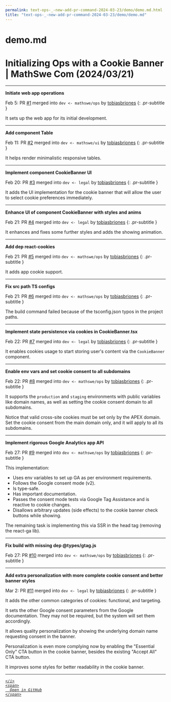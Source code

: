 ```yaml
---
permalink: text-ops-_-new-add-pr-command-2024-03-23/demo/demo.md.html
title: "text-ops-_-new-add-pr-command-2024-03-23/demo/demo.md"
---
```


# demo.md
<!-- Copyright (c) 2024 Tobias Briones. All rights reserved. -->
<!-- SPDX-License-Identifier: CC-BY-4.0 -->
<!-- This file is part of https://github.com/tobiasbriones/blog -->

# Initializing Ops with a Cookie Banner | MathSwe Com (2024/03/21)

---

**Initiate web app operations**

Feb 5: PR [#1](https://github.com/mathswe/mathswe.com/pull/1) merged into `dev <- mathswe/ops` by [tobiasbriones](https://github.com/tobiasbriones)
{: .pr-subtitle }

It sets up the web app for its initial development.

---

**Add component Table**

Feb 11: PR [#2](https://github.com/mathswe/mathswe.com/pull/2) merged into `dev <- mathswe/ui` by [tobiasbriones](https://github.com/tobiasbriones)
{: .pr-subtitle }

It helps render minimalistic responsive tables.


---

**Implement component CookieBanner UI**

Feb 20: PR [#3](https://github.com/mathswe/mathswe.com/pull/3) merged into `dev <- legal` by [tobiasbriones](https://github.com/tobiasbriones)
{: .pr-subtitle }

It adds the UI implementation for the cookie banner that will allow the user to
select cookie preferences immediately.


---

**Enhance UI of component CookieBanner with styles and anims**

Feb 21: PR [#4](https://github.com/mathswe/mathswe.com/pull/4) merged into `dev <- legal` by [tobiasbriones](https://github.com/tobiasbriones)
{: .pr-subtitle }

It enhances and fixes some further styles and adds the showing animation.


---

**Add dep react-cookies**

Feb 21: PR [#5](https://github.com/mathswe/mathswe.com/pull/5) merged into `dev <- mathswe/ops` by [tobiasbriones](https://github.com/tobiasbriones)
{: .pr-subtitle }

It adds app cookie support.


---

**Fix src path TS configs**

Feb 21: PR [#6](https://github.com/mathswe/mathswe.com/pull/6) merged into `dev <- mathswe/ops` by [tobiasbriones](https://github.com/tobiasbriones)
{: .pr-subtitle }

The build command failed because of the tsconfig.json typos in the project
paths.


---

**Implement state persistence via cookies in CookieBanner.tsx**

Feb 22: PR [#7](https://github.com/mathswe/mathswe.com/pull/7) merged into `dev <- legal` by [tobiasbriones](https://github.com/tobiasbriones)
{: .pr-subtitle }

It enables cookies usage to start storing user's content via the `CookieBanner`
component.


---

**Enable env vars and set cookie consent to all subdomains**

Feb 22: PR [#8](https://github.com/mathswe/mathswe.com/pull/8) merged into `dev <- mathswe/ops` by [tobiasbriones](https://github.com/tobiasbriones)
{: .pr-subtitle }

It supports the `production` and `staging` environments with public variables
like domain names, as well as setting the cookie consent domain to all
subdomains.

Notice that valid cross-site cookies must be set only by the APEX domain. Set
the cookie consent from the main domain only, and it will apply to all its
subdomains.



---

**Implement rigorous Google Analytics app API**

Feb 27: PR [#9](https://github.com/mathswe/mathswe.com/pull/9) merged into `dev <- mathswe/ops` by [tobiasbriones](https://github.com/tobiasbriones)
{: .pr-subtitle }

This implementation:

- Uses env variables to set up GA as per environment requirements.
- Follows the Google consent mode (v2).
- Is type-safe.
- Has important documentation.
- Passes the consent mode tests via Google Tag Assistance and is reactive to
cookie changes.
- Disallows arbitrary updates (side effects) to the cookie banner check buttons
while showing.

The remaining task is implementing this via SSR in the head tag (removing the
react-ga lib).


---

**Fix build with missing dep @types/gtag.js**

Feb 27: PR [#10](https://github.com/mathswe/mathswe.com/pull/10) merged into `dev <- mathswe/ops` by [tobiasbriones](https://github.com/tobiasbriones)
{: .pr-subtitle }




---

**Add extra personalization with more complete cookie consent and better banner styles**

Mar 2: PR [#11](https://github.com/mathswe/mathswe.com/pull/11) merged into `dev <- legal` by [tobiasbriones](https://github.com/tobiasbriones)
{: .pr-subtitle }

It adds the other common categories of cookies: functional, and targeting.

It sets the other Google consent parameters from the Google documentation. They
may not be required, but the system will set them accordingly.

It allows quality personalization by showing the underlying domain name
requesting consent in the banner.

Personalization is even more complying now by enabling the "Essential Only" CTA
button in the cookie banner, besides the existing "Accept All" CTA button.

It improves some styles for better readability in the cookie banner.

---

<div class="social open-gh-btn my-4">
  <a class="btn btn-github" href="https://github.com/tobiasbriones/blog/tree/main/mathswe/eng/automation/platform/ops/text/text-ops-_-new-add-pr-command-2024-03-23/demo/demo.md" target="_blank">
    <i class="fab fa-github">
      
    </i>
    <span>
      Open in GitHub
    </span>
  </a>
</div>